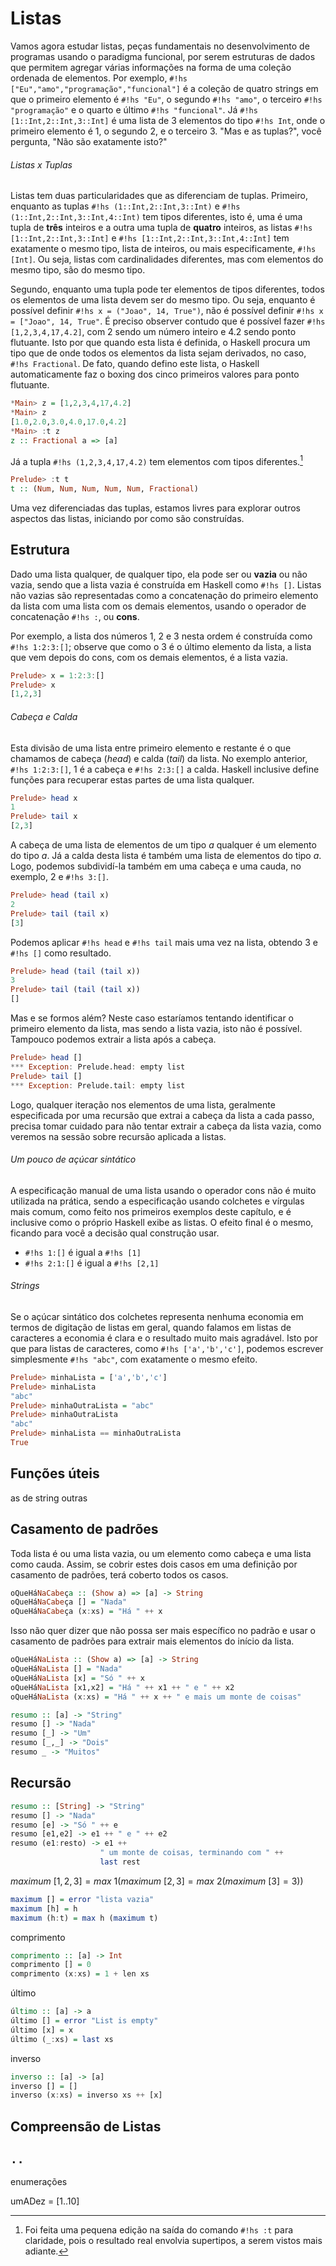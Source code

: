 # Listas

Vamos agora estudar listas, peças fundamentais no desenvolvimento de programas usando o paradigma funcional, por serem estruturas de dados que permitem agregar várias informações na forma de uma coleção ordenada de elementos.
Por exemplo, `#!hs ["Eu","amo","programação","funcional"]` é a coleção de quatro strings em que o primeiro elemento é `#!hs "Eu"`, o segundo `#!hs "amo"`, o terceiro `#!hs "programação"` e o quarto e último `#!hs "funcional"`.
Já `#!hs [1::Int,2::Int,3::Int]` é uma lista de 3 elementos do tipo `#!hs Int`, onde o primeiro elemento é 1, o segundo 2, e o terceiro 3.
"Mas e as tuplas?", você pergunta, "Não são exatamente isto?"

###### Listas x Tuplas
Listas tem duas particularidades que as diferenciam de tuplas.
Primeiro, enquanto as tuplas `#!hs (1::Int,2::Int,3::Int)` e `#!hs (1::Int,2::Int,3::Int,4::Int)` tem tipos diferentes, isto é, uma é uma tupla de **três** inteiros e a outra uma tupla de **quatro** inteiros, as listas `#!hs [1::Int,2::Int,3::Int]` e `#!hs [1::Int,2::Int,3::Int,4::Int]` tem exatamente o mesmo tipo, lista de inteiros, ou mais especificamente, `#!hs [Int]`. Ou seja, listas com cardinalidades diferentes, mas com elementos do mesmo tipo, são do mesmo tipo.

Segundo, enquanto uma tupla pode ter elementos de tipos diferentes, todos os elementos de uma lista devem ser do mesmo tipo.
Ou seja, enquanto é possível definir `#!hs x = ("Joao", 14, True")`, não é possível definir `#!hs x = ["Joao", 14, True"`.
É preciso observer contudo que é possível fazer `#!hs [1,2,3,4,17,4.2]`, com 2 sendo um número inteiro e 4.2 sendo ponto flutuante.
Isto por que quando esta lista é definida, o Haskell procura um tipo que de onde todos os elementos da lista sejam derivados, no caso, `#!hs Fractional`.
De fato, quando defino este lista, o Haskell automaticamente faz o boxing dos cinco primeiros valores para ponto flutuante.

```hs
*Main> z = [1,2,3,4,17,4.2]
*Main> z
[1.0,2.0,3.0,4.0,17.0,4.2]
*Main> :t z
z :: Fractional a => [a]
```

Já a tupla `#!hs (1,2,3,4,17,4.2)` tem elementos com tipos diferentes.[^edicao]

[^edicao]: Foi feita uma pequena edição na saída do comando `#!hs :t` para claridade, pois o resultado real envolvia supertipos, a serem vistos mais adiante.

```hs
Prelude> :t t
t :: (Num, Num, Num, Num, Num, Fractional)
```

Uma vez diferenciadas das tuplas, estamos livres para explorar outros aspectos das listas, iniciando por como são construídas.

## Estrutura
Dado uma lista qualquer, de qualquer tipo, ela pode ser ou **vazia** ou não vazia, sendo que a lista vazia é construída em Haskell como `#!hs []`.
Listas não vazias são representadas como a concatenação do primeiro elemento da lista com uma lista com os demais elementos, usando o operador de concatenação `#!hs :`, ou **cons**.

Por exemplo, a lista dos números 1, 2 e 3 nesta ordem é construída como `#!hs 1:2:3:[]`; observe que como o 3 é o último elemento da lista, a lista que vem depois do cons, com os demais elementos, é a lista vazia.

```hs
Prelude> x = 1:2:3:[]
Prelude> x
[1,2,3]
```

###### Cabeça e Calda
Esta divisão de uma lista entre primeiro elemento e restante é o que chamamos de cabeça (*head*) e calda (*tail*) da lista.
No exemplo anterior, `#!hs 1:2:3:[]`, 1 é a cabeça e `#!hs 2:3:[]` a calda.
Haskell inclusive define funções para recuperar estas partes de uma lista qualquer.

```hs
Prelude> head x
1
Prelude> tail x
[2,3]
```

A cabeça de uma lista de elementos de um tipo $a$ qualquer é um elemento do tipo $a$.
Já a calda desta lista é também uma lista de elementos do tipo $a$.
Logo, podemos subdividí-la também em uma cabeça e uma cauda, no exemplo, 2 e `#!hs 3:[]`. 

```hs
Prelude> head (tail x)
2
Prelude> tail (tail x)
[3]
```

Podemos aplicar `#!hs head` e `#!hs tail` mais uma vez na lista, obtendo 3 e `#!hs []` como resultado.

```hs
Prelude> head (tail (tail x))
3
Prelude> tail (tail (tail x))
[]
```

Mas e se formos além? Neste caso estaríamos tentando identificar o primeiro elemento da lista, mas sendo a lista vazia, isto não é possível.
Tampouco podemos extrair a lista após a cabeça. 

```hs
Prelude> head []
*** Exception: Prelude.head: empty list
Prelude> tail []
*** Exception: Prelude.tail: empty list
```

Logo, qualquer iteração nos elementos de uma lista, geralmente especificada por uma recursão que extrai a cabeça da lista a cada passo, precisa tomar cuidado para não tentar extrair a cabeça da lista vazia, como veremos na sessão sobre recursão aplicada a listas.


###### Um pouco de açúcar sintático
A especificação manual de uma lista usando o operador cons não é muito utilizada na prática, sendo a especificação usando colchetes e vírgulas mais comum, como feito nos primeiros exemplos deste capítulo, e é inclusive como o próprio Haskell exibe as listas.
O efeito final é o mesmo, ficando para você a decisão qual construção usar.

* `#!hs 1:[]` é igual a `#!hs [1]`
* `#!hs 2:1:[]` é igual a `#!hs [2,1]`

###### Strings
Se o açúcar sintático dos colchetes representa nenhuma economia em termos de digitação de listas em geral, quando falamos em listas de caracteres a economia é clara e o resultado muito mais agradável. Isto por que para listas de caracteres, como `#!hs ['a','b','c']`, podemos escrever simplesmente `#!hs "abc"`, com exatamente o mesmo efeito.

```hs
Prelude> minhaLista = ['a','b','c']
Prelude> minhaLista
"abc"
Prelude> minhaOutraLista = "abc"
Prelude> minhaOutraLista 
"abc"
Prelude> minhaLista == minhaOutraLista 
True
```

## Funções úteis
as de string
outras

## Casamento de padrões
Toda lista é ou uma lista vazia, ou um elemento como cabeça e uma lista como cauda.
Assim, se cobrir estes dois casos em uma definição por casamento de padrões, terá coberto todos os casos.

```hs
oQueHáNaCabeça :: (Show a) => [a] -> String
oQueHáNaCabeça [] = "Nada"
oQueHáNaCabeça (x:xs) = "Há " ++ x
```

Isso não quer dizer que não possa ser mais específico no padrão e usar o casamento de padrões para extrair mais elementos do início da lista.

```hs
oQueHáNaLista :: (Show a) => [a] -> String
oQueHáNaLista [] = "Nada"
oQueHáNaLista [x] = "Só " ++ x
oQueHáNaLista [x1,x2] = "Há " ++ x1 ++ " e " ++ x2
oQueHáNaLista (x:xs) = "Há " ++ x ++ " e mais um monte de coisas" 
```


```hs
resumo :: [a] -> "String"
resumo [] -> "Nada"
resumo [_] -> "Um"
resumo [_,_] -> "Dois"
resumo _ -> "Muitos"
```

## Recursão

```hs
resumo :: [String] -> "String"
resumo [] -> "Nada"
resumo [e] -> "Só " ++ e
resumo [e1,e2] -> e1 ++ " e " ++ e2
resumo (e1:resto) -> e1 ++ 
                    " um monte de coisas, terminando com " ++ 
                    last rest
```


$maximum~[1,2,3] = max~1 \left( maximum~[2,3] = max~2 \left( maximum~[3] = 3 \right)        \right)$


```hs
maximum [] = error "lista vazia"  
maximum [h] = h
maximum (h:t) = max h (maximum t)
```

comprimento

```hs
comprimento :: [a] -> Int
comprimento [] = 0
comprimento (x:xs) = 1 + len xs
```

último

```hs
último :: [a] -> a
último [] = error "List is empty"
último [x] = x
último (_:xs) = last xs
``` 

inverso

```hs
inverso :: [a] -> [a]
inverso [] = []
inverso (x:xs) = inverso xs ++ [x]
```

## Compreensão de Listas

## `..`
enumerações

umADez = [1..10]